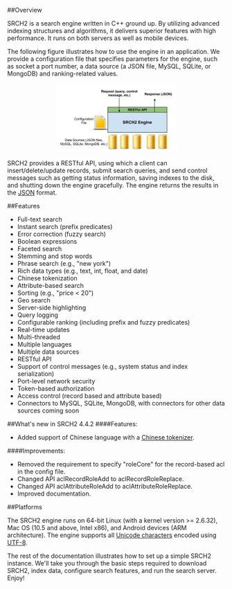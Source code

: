 
##Overview

SRCH2 is a search engine written in C++ ground up.  By utilizing advanced indexing structures and algorithms,
it delivers superior features with high performance.  It runs on both servers as well as mobile devices.  

The following figure illustrates how to use the engine in an application.  We provide a configuration 
file that specifies parameters for the engine, such as socket a port number, a data source (a JSON file,
MySQL, SQLite, or MongoDB) and ranking-related values.

<span ><center><img style="width:55%" src="images/SRCH2-Overview.jpg" /></center></span>

SRCH2 provides a RESTful API, using which a client can insert/delete/update records, 
submit search queries, and send control messages such as getting status information, 
saving indexes to the disk, and shutting down the engine gracefully.  The engine returns the results in
the [JSON](http://json.org/) format.

##Features

- Full-text search
- Instant search (prefix predicates)
- Error correction (fuzzy search)
- Boolean expressions
- Faceted search
- Stemming and stop words
- Phrase search (e.g., "new york")
- Rich data types (e.g., text, int, float, and date)
- Chinese tokenization
- Attribute-based search
- Sorting (e.g., "price < 20")
- Geo search
- Server-side highlighting
- Query logging
- Configurable ranking (including prefix and fuzzy predicates)
- Real-time updates
- Multi-threaded
- Multiple languages
- Multiple data sources
- RESTful API
- Support of control messages (e.g., system status and index serialization)
- Port-level network security
- Token-based authorization
- Access control (record based and attribute based)
- Connectors to MySQL, SQLite, MongoDB, with connectors for other data sources coming soon

##What's new in SRCH2 4.4.2
####Features:
- Added support of Chinese language with a [Chinese tokenizer](./configuration/#116-analyzer).

####Improvements:
- Removed  the requirement to specify "roleCore" for the record-based acl in the config file.
- Changed API aclRecordRoleAdd to aclRecordRoleReplace.
- Changed API aclAttributeRoleAdd to aclAttributeRoleReplace.
- Improved documentation.

##Platforms

The SRCH2 engine runs on 64-bit Linux (with a kernel version >= 2.6.32), Mac OS (10.5 and above, Intel x86), 
and Android devices (ARM architecture).  The engine supports all [Unicode characters](http://en.wikipedia.org/wiki/List_of_Unicode_characters) encoded using [UTF-8](http://en.wikipedia.org/wiki/UTF-8).

The rest of the documentation illustrates how to set up a simple SRCH2 instance. We'll take you through 
the basic steps required to download SRCH2, index data, configure search features, and run 
the search server. Enjoy!
</br>

